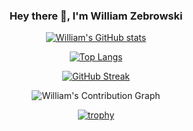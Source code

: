 <div align="center">
  
  ### Hey there 👋, I'm William Zebrowski
  
  [![William's GitHub stats](https://github-readme-stats.vercel.app/api?username=williamzebrowski&show_icons=true&hide_border=true&include_all_commits=true&count_private=true&theme=radical)](https://github.com/anuraghazra/github-readme-stats)
  
  [![Top Langs](https://github-readme-stats.vercel.app/api/top-langs/?username=williamzebrowski&layout=compact&hide_border=true&theme=radical)](https://github.com/anuraghazra/github-readme-stats)
  
  [![GitHub Streak](https://streak-stats.demolab.com/?user=williamzebrowski&theme=radical&hide_border=true)](https://git.io/streak-stats)
  
  ![William's Contribution Graph](https://github-contribution-graph.ez4o.com/?username=williamzebrowski&theme=red&border=FFF)
  
  [![trophy](https://github-profile-trophy.vercel.app/?username=williamzebrowski&theme=radical&no-bg=true&no-frame=true&margin-w=5)](https://github.com/ryo-ma/github-profile-trophy)
  
</div>
